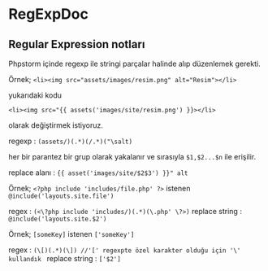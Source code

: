 # RegExpDoc
## Regular Expression notları

Phpstorm içinde regexp ile stringi parçalar halinde alıp düzenlemek gerekti.

Örnek;
`<li><img src="assets/images/resim.png" alt="Resim"></li>`

yukarıdaki kodu

`<li><img src="{{ assets('images/site/resim.png') }}></li>`

olarak değiştirmek istiyoruz.

regexp : `(assets/)(.*)(/.*)("\salt)`

her bir parantez bir grup olarak yakalanır ve sırasıyla `$1,$2...$n` ile erişilir.

replace alanı : `{{ asset('images/site/$2$3') }}" alt`

Örnek;
`<?php include 'includes/file.php' ?>`
istenen
`@include('layouts.site.file')`

regex : `(<\?php include 'includes/)(.*)(\.php' \?>)`
replace string : `@include('layouts.site.$2')`

Örnek;
`[someKey]`
istenen
`['someKey']`

regex : `(\[)(.*)(\]) //'[' regexpte özel karakter olduğu için '\' kullandık `
replace string : `['$2']`
